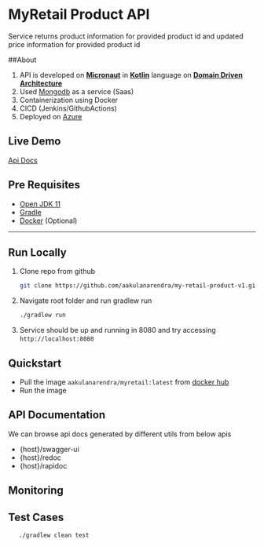 # MyRetail Product API

Service returns product information for provided product id and updated price information for provided product id

##About
1. API is developed on [**Micronaut**](https://micronaut.io/) in [**Kotlin**](https://kotlinlang.org/) language on [**Domain Driven Architecture**](https://en.wikipedia.org/wiki/Domain-driven_design)
2. Used [Mongodb](https://www.mongodb.com/) as a service (Saas)
3. Containerization using Docker
4. CICD (Jenkins/GithubActions)
5. Deployed on [Azure](https://azure.microsoft.com/en-us/features/azure-portal/)

## Live Demo

[Api Docs]()

## Pre Requisites

- [Open JDK 11](https://adoptopenjdk.net/)
- [Gradle](https://docs.gradle.org/current/userguide/gradle_wrapper.html)
- [Docker](https://docs.micronaut.io/2.5.7/api/index.html) (Optional)

---

## Run Locally

1. Clone repo from github
   ```bash 
   git clone https://github.com/aakulanarendra/my-retail-product-v1.git 
   ```
2. Navigate root folder and run gradlew run
   ```bash
   ./gradlew run
   ```
3. Service should be up and running in 8080 and try accessing `http://localhost:8080`

## Quickstart

- Pull the image `aakulanarendra/myretail:latest` from [docker hub](https://hub.docker.com/)
- Run the image

## API Documentation

We can browse api docs generated by different utils from below apis

- {host}/swagger-ui
- {host}/redoc
- {host}/rapidoc

## Monitoring

## Test Cases
```bash
   ./gradlew clean test
   ```

